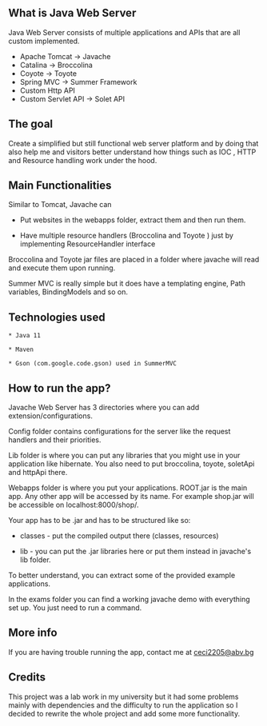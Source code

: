 
What is Java Web Server
-----------------------
Java Web Server consists of multiple applications and APIs that are all custom implemented.
* Apache Tomcat -> Javache
* Catalina  -> Broccolina
* Coyote -> Toyote
* Spring MVC -> Summer Framework
* Custom Http API
* Custom Servlet API -> Solet API

The goal
-------
Create a simplified but still functional web server platform and by doing that also help me and
visitors better understand how things such as IOC , HTTP and Resource handling work under the hood.

Main Functionalities
-------------------
Similar to  Tomcat, Javache can
  * Put websites in the webapps folder, extract them and then run them.

  * Have multiple resource handlers (Broccolina and Toyote ) just by implementing ResourceHandler interface

Broccolina and Toyote jar files are placed in a folder where javache will read and execute them upon running.

Summer MVC is really simple but it does have a templating engine, Path variables, BindingModels and so on.

Technologies used
---------------------
	* Java 11
	
	* Maven
	
	* Gson (com.google.code.gson) used in SummerMVC
	
How to run the app?
------------------
Javache Web Server has 3 directories where you can add extension/configurations.

Config folder contains configurations for the server like the request handlers and their priorities.

Lib folder is where you can put any libraries that you might use in your application like hibernate.
You also need to put broccolina, toyote, soletApi and httpApi there.

Webapps folder is where you put your applications. ROOT.jar is the main app. Any other app
will be accessed by its name. For example shop.jar will be accessible on localhost:8000/shop/.

Your app has to be .jar and has to be structured like so:
* classes - put the compiled output there (classes, resources)

* lib - you can put the .jar libraries here or put them instead in javache's lib folder.

To better understand, you can extract some of the provided example applications.

In the exams folder you can find a working javache demo with everything set up.
You just need to run a command.

More info
-------------
If you are having trouble running the app, contact me at ceci2205@abv.bg

Credits
-------
This project was a lab work in my university but it had some problems mainly with dependencies and the 
difficulty to run the application so I decided to rewrite the whole project and add some more
functionality.

